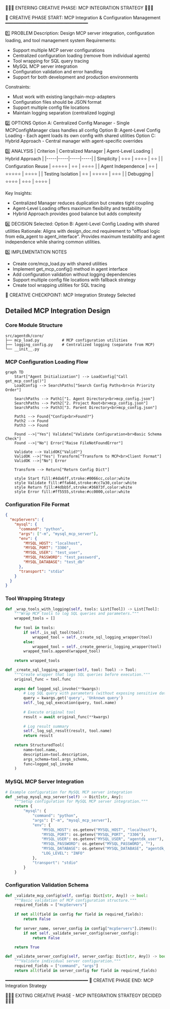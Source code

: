 🎨🎨🎨 ENTERING CREATIVE PHASE: MCP INTEGRATION STRATEGY 🎨🎨🎨

📌 CREATIVE PHASE START: MCP Integration & Configuration Management
━━━━━━━━━━━━━━━━━━━━━━━━━━━━━━━

1️⃣ PROBLEM
   Description: Design MCP server integration, configuration loading, and tool management system
   Requirements:
   - Support multiple MCP server configurations
   - Centralized configuration loading (remove from individual agents)
   - Tool wrapping for SQL query tracing
   - MySQL MCP server integration
   - Configuration validation and error handling
   - Support for both development and production environments
   
   Constraints:
   - Must work with existing langchain-mcp-adapters
   - Configuration files should be JSON format
   - Support multiple config file locations
   - Maintain logging separation (centralized logging)

2️⃣ OPTIONS
   Option A: Centralized Config Manager - Single MCPConfigManager class handles all config
   Option B: Agent-Level Config Loading - Each agent loads its own config with shared utilities
   Option C: Hybrid Approach - Central manager with agent-specific overrides

3️⃣ ANALYSIS
   | Criterion | Centralized Manager | Agent-Level Loading | Hybrid Approach |
   |-----|-----|-----|-----|
   | Simplicity | ⭐⭐⭐ | ⭐⭐⭐⭐ | ⭐⭐ |
   | Configuration Reuse | ⭐⭐⭐⭐⭐ | ⭐⭐ | ⭐⭐⭐⭐ |
   | Agent Independence | ⭐⭐ | ⭐⭐⭐⭐⭐ | ⭐⭐⭐⭐ |
   | Testing Isolation | ⭐⭐ | ⭐⭐⭐⭐⭐ | ⭐⭐⭐ |
   | Debugging | ⭐⭐⭐⭐ | ⭐⭐⭐ | ⭐⭐⭐⭐ |
   
   Key Insights:
   - Centralized Manager reduces duplication but creates tight coupling
   - Agent-Level Loading offers maximum flexibility and testability
   - Hybrid Approach provides good balance but adds complexity

4️⃣ DECISION
   Selected: Option B: Agent-Level Config Loading with shared utilities
   Rationale: Aligns with design_doc.md requirement to "offload logic from eda_agent to agent_interface".
   Provides maximum testability and agent independence while sharing common utilities.
   
5️⃣ IMPLEMENTATION NOTES
   - Create core/mcp_load.py with shared utilities
   - Implement get_mcp_config() method in agent interface
   - Add configuration validation without logging dependencies
   - Support multiple config file locations with fallback strategy
   - Create tool wrapping utilities for SQL tracing

🎨 CREATIVE CHECKPOINT: MCP Integration Strategy Selected

## Detailed MCP Integration Design

### Core Module Structure
```
src/agentdk/core/
├── mcp_load.py          # MCP configuration utilities
├── logging_config.py    # Centralized logging (separate from MCP)
└── __init__.py
```

### MCP Configuration Loading Flow
```mermaid
graph TD
    Start["Agent Initialization"] --> LoadConfig["Call get_mcp_config()"]
    LoadConfig --> SearchPaths["Search Config Paths<br>in Priority Order"]
    
    SearchPaths --> Path1["1. Agent Directory<br>mcp_config.json"]
    SearchPaths --> Path2["2. Project Root<br>mcp_config.json"] 
    SearchPaths --> Path3["3. Parent Directory<br>mcp_config.json"]
    
    Path1 --> Found{"Config<br>Found?"}
    Path2 --> Found
    Path3 --> Found
    
    Found -->|"Yes"| Validate["Validate Configuration<br>Basic Schema Check"]
    Found -->|"No"| Error["Raise FileNotFoundError"]
    
    Validate --> ValidOK{"Valid?"}
    ValidOK -->|"Yes"| Transform["Transform to MCP<br>Client Format"]
    ValidOK -->|"No"| Error
    
    Transform --> Return["Return Config Dict"]
    
    style Start fill:#4da6ff,stroke:#0066cc,color:white
    style Validate fill:#ffa64d,stroke:#cc7a30,color:white
    style Return fill:#4dbb5f,stroke:#36873f,color:white
    style Error fill:#ff5555,stroke:#cc0000,color:white
```

### Configuration File Format
```json
{
  "mcpServers": {
    "mysql": {
      "command": "python",
      "args": ["-m", "mysql_mcp_server"],
      "env": {
        "MYSQL_HOST": "localhost",
        "MYSQL_PORT": "3306",
        "MYSQL_USER": "test_user",
        "MYSQL_PASSWORD": "test_password",
        "MYSQL_DATABASE": "test_db"
      },
      "transport": "stdio"
    }
  }
}
```

### Tool Wrapping Strategy
```python
def _wrap_tools_with_logging(self, tools: List[Tool]) -> List[Tool]:
    """Wrap MCP tools to log SQL queries and parameters."""
    wrapped_tools = []
    
    for tool in tools:
        if self._is_sql_tool(tool):
            wrapped_tool = self._create_sql_logging_wrapper(tool)
        else:
            wrapped_tool = self._create_generic_logging_wrapper(tool)
        wrapped_tools.append(wrapped_tool)
    
    return wrapped_tools

def _create_sql_logging_wrapper(self, tool: Tool) -> Tool:
    """Create wrapper that logs SQL queries before execution."""
    original_func = tool.func
    
    async def logged_sql_invoke(**kwargs):
        # Log SQL query with parameters (without exposing sensitive data)
        query = kwargs.get('query', 'Unknown query')
        self._log_sql_execution(query, tool.name)
        
        # Execute original tool
        result = await original_func(**kwargs)
        
        # Log result summary
        self._log_sql_result(result, tool.name)
        return result
    
    return StructuredTool(
        name=tool.name,
        description=tool.description,
        args_schema=tool.args_schema,
        func=logged_sql_invoke
    )
```

### MySQL MCP Server Integration
```python
# Example configuration for MySQL MCP server integration
def _setup_mysql_mcp_server(self) -> Dict[str, Any]:
    """Setup configuration for MySQL MCP server integration."""
    return {
        "mysql": {
            "command": "python",
            "args": ["-m", "mysql_mcp_server"],
            "env": {
                "MYSQL_HOST": os.getenv("MYSQL_HOST", "localhost"),
                "MYSQL_PORT": os.getenv("MYSQL_PORT", "3306"),
                "MYSQL_USER": os.getenv("MYSQL_USER", "agentdk_user"),
                "MYSQL_PASSWORD": os.getenv("MYSQL_PASSWORD", ""),
                "MYSQL_DATABASE": os.getenv("MYSQL_DATABASE", "agentdk_test"),
                "LOG_LEVEL": "INFO"
            },
            "transport": "stdio"
        }
    }
```

### Configuration Validation Schema
```python
def _validate_mcp_config(self, config: Dict[str, Any]) -> bool:
    """Basic validation of MCP configuration structure."""
    required_fields = ["mcpServers"]
    
    if not all(field in config for field in required_fields):
        return False
    
    for server_name, server_config in config["mcpServers"].items():
        if not self._validate_server_config(server_config):
            return False
    
    return True

def _validate_server_config(self, server_config: Dict[str, Any]) -> bool:
    """Validate individual server configuration."""
    required_fields = ["command", "args"]
    return all(field in server_config for field in required_fields)
```

━━━━━━━━━━━━━━━━━━━━━━━━━━━━━━━
📌 CREATIVE PHASE END: MCP Integration Strategy

🎨🎨🎨 EXITING CREATIVE PHASE - MCP INTEGRATION STRATEGY DECIDED 🎨🎨🎨
